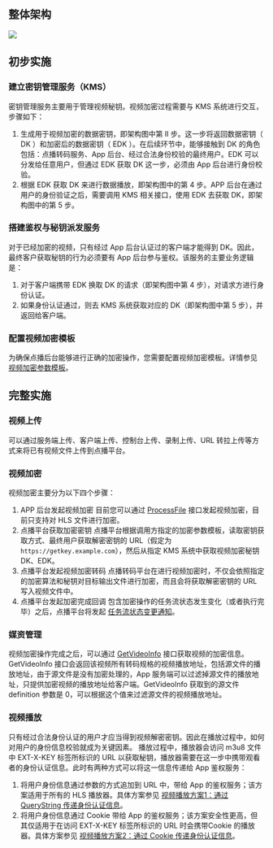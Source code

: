 ## 整体架构
![](http://imgcache.tcecqpoc.fsphere.cn/image/mc.qcloudimg.com/static/img/b88e3ed66a8d1856501554465454ccb7/image.png)
## 初步实施
### 建立密钥管理服务（KMS）
密钥管理服务主要用于管理视频秘钥。视频加密过程需要与 KMS 系统进行交互，步骤如下：
1. 生成用于视频加密的数据密钥，即架构图中第 II 步。这一步将返回数据密钥（ DK ）和加密后的数据密钥（ EDK ）。在后续环节中，能够接触到 DK 的角色包括：点播转码服务、App 后台、经过合法身份校验的最终用户。EDK 可以分发给任意用户，但通过 EDK 获取 DK 这一步，必须由 App 后台进行身份校验。
2. 根据 EDK 获取 DK 来进行数据播放，即架构图中的第 4 步。APP 后台在通过用户的身份验证之后，需要调用 KMS 相关接口，使用 EDK 去获取 DK，即架构图中的第 5 步。

### 搭建鉴权与秘钥派发服务
对于已经加密的视频，只有经过 App 后台认证过的客户端才能得到 DK。因此，最终客户获取秘钥的行为必须要有 App 后台参与鉴权。该服务的主要业务逻辑是：
1. 对于客户端携带 EDK 换取 DK 的请求（即架构图中第 4 步），对请求方进行身份认证。
2. 如果身份认证通过，则去 KMS 系统获取对应的 DK（即架构图中第 5 步），并返回给客户端。

### 配置视频加密模板
为确保点播后台能够进行正确的加密操作，您需要配置视频加密模板。详情参见 [视频加密参数模板](/document/product/266/9645)。

## 完整实施
### 视频上传
可以通过服务端上传、客户端上传、控制台上传、录制上传、URL 转拉上传等方式来将已有视频文件上传到点播平台。

### 视频加密
视频加密主要分为以下四个步骤：
1. APP 后台发起视频加密
目前您可以通过 [ProcessFile](/document/product/266/9642) 接口发起视频加密，目前只支持对 HLS 文件进行加密。
2. 点播平台获取加密密钥
点播平台根据调用方指定的加密参数模板，读取密钥获取方式、最终用户获取解密密钥的 URL（假定为`https://getkey.example.com`），然后从指定 KMS 系统中获取视频加密秘钥 DK、EDK。
3. 点播平台发起视频加密转码
点播转码平台在进行视频加密时，不仅会依照指定的加密算法和秘钥对目标输出文件进行加密，而且会将获取解密密钥的 URL 写入视频文件中。
4. 点播平台发起加密完成回调
包含加密操作的任务流状态发生变化（或者执行完毕）之后，点播平台将发起 [任务流状态变更通知](/document/product/266/9636)。

### 媒资管理
视频加密操作完成之后，可以通过 [GetVideoInfo](/document/product/266/8586) 接口获取视频的加密信息。
GetVideoInfo 接口会返回该视频所有转码规格的视频播放地址，包括源文件的播放地址，由于源文件是没有加密处理的，App 服务端可以过滤掉源文件的播放地址，只提供加密视频的播放地址给客户端。GetVideoInfo 获取到的源文件 definition 参数是 0，可以根据这个值来过滤源文件的视频播放地址。

### 视频播放
只有经过合法身份认证的用户才应当得到视频解密密钥。因此在播放过程中，如何对用户的身份信息校验就成为关键因素。
播放过程中，播放器会访问 m3u8 文件中 EXT-X-KEY 标签所标识的 URL 以获取秘钥，播放器需要在这一步中携带观看者的身份认证信息。此时有两种方式可以将这一信息传递给 App 鉴权服务：
1. 将用户身份信息通过参数的方式追加到 URL 中，带给 App 的鉴权服务；该方案适用于所有的 HLS 播放器。具体方案参见 [视频播放方案1：通过 QueryString 传递身份认证信息](http://tcecqpoc.fsphere.cn/document/product/266/9638#.E8.A7.86.E9.A2.91.E6.92.AD.E6.94.BE.E6.96.B9.E6.A1.881.EF.BC.9A.E9.80.9A.E8.BF.87querystring.E4.BC.A0.E9.80.92.E8.BA.AB.E4.BB.BD.E8.AE.A4.E8.AF.81.E4.BF.A1.E6.81.AF)。
2. 将用户身份信息通过 Cookie 带给 App 的鉴权服务；该方案安全性更高，但其仅适用于在访问 EXT-X-KEY 标签所标识的 URL 时会携带Cookie 的播放器。具体方案参见 [视频播放方案2：通过 Cookie 传递身份认证信息](http://tcecqpoc.fsphere.cn/document/product/266/9638#.E8.A7.86.E9.A2.91.E6.92.AD.E6.94.BE.E6.96.B9.E6.A1.882.EF.BC.9A.E9.80.9A.E8.BF.87cookie.E4.BC.A0.E9.80.92.E8.BA.AB.E4.BB.BD.E8.AE.A4.E8.AF.81.E4.BF.A1.E6.81.AF)。


